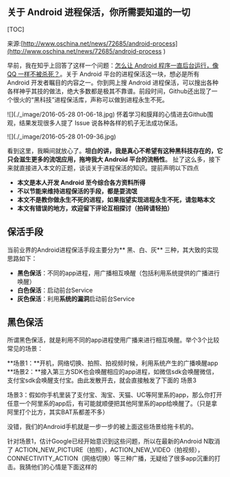 ## 关于 Android 进程保活，你所需要知道的一切
[TOC]

来源:[http://www.oschina.net/news/72685/android-process](http://www.oschina.net/news/72685/android-process )

早前，我在知乎上回答了这样一个问题：[怎么让 Android 程序一直后台运行，像 QQ 一样不被杀死？](https://www.zhihu.com/question/29826231/answer/79475911)。关于 Android 平台的进程保活这一块，想必是所有 Android 开发者瞩目的内容之一。你到网上搜 Android 进程保活，可以搜出各种各样神乎其技的做法，绝大多数都是极其不靠谱。前段时间，Github还出现了一个很火的“黑科技”进程保活库，声称可以做到进程永生不死。


![](./_image/2016-05-28 01-06-18.jpg)
怀着学习和膜拜的心情进去Github围观，结果发现很多人提了 Issue 说各种各样的机子无法成功保活。

![](./_image/2016-05-28 01-09-36.jpg)

看到这里，我瞬间就放心了。**坦白的讲，我是真心不希望有这种黑科技存在的，它只会滋生更多的流氓应用，拖垮我大 Android 平台的流畅性**。
扯了这么多，接下来就直接进入本文的正题，谈谈关于进程保活的知识。提前声明以下四点

* **本文是本人开发 Android 至今综合各方资料所得**
* **不以节能来维持进程保活的手段，都是耍流氓**
* **本文不是教你做永生不死的进程，如果指望实现进程永生不死，请忽略本文**
* **本文有错误的地方，欢迎留下评论互相探讨（拍砖请轻拍）**

## 保活手段

当前业界的Android进程保活手段主要分为** 黑、白、灰** 三种，其大致的实现思路如下：

* **黑色保活**：不同的app进程，用广播相互唤醒（包括利用系统提供的广播进行唤醒）
* **白色保活**：启动前台Service
* **灰色保活**：利用**系统的漏洞**启动前台Service

## 黑色保活

所谓黑色保活，就是利用不同的app进程使用广播来进行相互唤醒。举个3个比较常见的场景：

**场景1：**开机，网络切换、拍照、拍视频时候，利用系统产生的广播唤醒app
**场景2：**接入第三方SDK也会唤醒相应的app进程，如微信sdk会唤醒微信，支付宝sdk会唤醒支付宝。由此发散开去，就会直接触发了下面的 场景3

场景3：假如你手机里装了支付宝、淘宝、天猫、UC等阿里系的app，那么你打开任意一个阿里系的app后，有可能就顺便把其他阿里系的app给唤醒了。（只是拿阿里打个比方，其实BAT系都差不多）

没错，我们的Android手机就是一步一步的被上面这些场景给拖卡机的。

针对场景1，估计Google已经开始意识到这些问题，所以在最新的Android N取消了 ACTION_NEW_PICTURE（拍照），ACTION_NEW_VIDEO（拍视频），CONNECTIVITY_ACTION（网络切换）等三种广播，无疑给了很多app沉重的打击。我猜他们的心情是下面这样的


